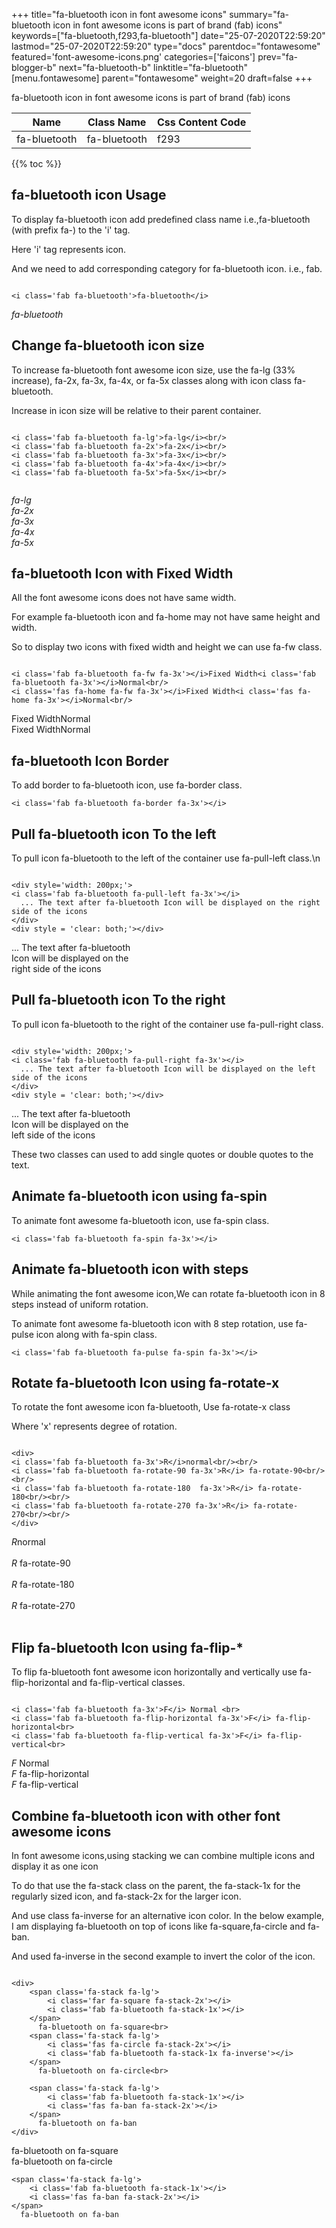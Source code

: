 +++
title="fa-bluetooth icon in font awesome icons"
summary="fa-bluetooth icon in font awesome icons is part of brand (fab) icons"
keywords=["fa-bluetooth,f293,fa-bluetooth"]
date="25-07-2020T22:59:20"
lastmod="25-07-2020T22:59:20"
type="docs"
parentdoc="fontawesome"
featured='font-awesome-icons.png'
categories=['faicons']
prev="fa-blogger-b"
next="fa-bluetooth-b"
linktitle="fa-bluetooth"
[menu.fontawesome]
parent="fontawesome"
weight=20
draft=false
+++


fa-bluetooth icon in font awesome icons is part of brand (fab) icons

<div class='table-responsive'><table class='table'><thead><tr><th>Name</th><th>Class Name</th><th>Css Content Code</th></tr></thead><tbody><tr><td>fa-bluetooth</td><td>fa-bluetooth</td><td>f293</td></tr></tbody></table></div>


{{% toc %}}


## fa-bluetooth icon Usage

To display fa-bluetooth icon add predefined class name i.e.,fa-bluetooth (with prefix fa-) to the 'i' tag.

Here 'i' tag represents icon.

And we need to add corresponding category for fa-bluetooth icon. i.e., fab.


```

<i class='fab fa-bluetooth'>fa-bluetooth</i>
```

<i class='fab fa-bluetooth'>fa-bluetooth</i>




## Change fa-bluetooth icon size
To increase fa-bluetooth font awesome icon size, use the fa-lg (33% increase), fa-2x, fa-3x, fa-4x, or fa-5x classes along with icon class fa-bluetooth.

Increase in icon size will be relative to their parent container. 

```

<i class='fab fa-bluetooth fa-lg'>fa-lg</i><br/>
<i class='fab fa-bluetooth fa-2x'>fa-2x</i><br/>
<i class='fab fa-bluetooth fa-3x'>fa-3x</i><br/>
<i class='fab fa-bluetooth fa-4x'>fa-4x</i><br/>
<i class='fab fa-bluetooth fa-5x'>fa-5x</i><br/>
            
```

<i class='fab fa-bluetooth fa-lg'>fa-lg</i><br/>
<i class='fab fa-bluetooth fa-2x'>fa-2x</i><br/>
<i class='fab fa-bluetooth fa-3x'>fa-3x</i><br/>
<i class='fab fa-bluetooth fa-4x'>fa-4x</i><br/>
<i class='fab fa-bluetooth fa-5x'>fa-5x</i><br/>
            



## fa-bluetooth Icon with Fixed Width 

All the font awesome icons does not have same width.

For example fa-bluetooth icon and fa-home may not have same height and width.

So to display two icons with fixed width and height we can use fa-fw class.


```

<i class='fab fa-bluetooth fa-fw fa-3x'></i>Fixed Width<i class='fab fa-bluetooth fa-3x'></i>Normal<br/>
<i class='fas fa-home fa-fw fa-3x'></i>Fixed Width<i class='fas fa-home fa-3x'></i>Normal<br/>
```

<i class='fab fa-bluetooth fa-fw fa-3x'></i>Fixed Width<i class='fab fa-bluetooth fa-3x'></i>Normal<br/>
<i class='fas fa-home fa-fw fa-3x'></i>Fixed Width<i class='fas fa-home fa-3x'></i>Normal<br/>



## fa-bluetooth Icon Border 

To add border to fa-bluetooth icon, use fa-border class.


```
<i class='fab fa-bluetooth fa-border fa-3x'></i>

```
<i class='fab fa-bluetooth fa-border fa-3x'></i>





## Pull fa-bluetooth icon To the left

To pull icon fa-bluetooth to the left of the container use fa-pull-left class.\n

```

<div style='width: 200px;'>
<i class='fab fa-bluetooth fa-pull-left fa-3x'></i>
  ... The text after fa-bluetooth Icon will be displayed on the right side of the icons
</div>
<div style = 'clear: both;'></div>
```

<div style='width: 200px;'>
<i class='fab fa-bluetooth fa-pull-left fa-3x'></i>
  ... The text after fa-bluetooth Icon will be displayed on the right side of the icons
</div>
<div style = 'clear: both;'></div>




## Pull fa-bluetooth icon To the right
To pull icon fa-bluetooth to the right of the container use fa-pull-right class.

```

<div style='width: 200px;'>
<i class='fab fa-bluetooth fa-pull-right fa-3x'></i>
  ... The text after fa-bluetooth Icon will be displayed on the left side of the icons
</div>
<div style = 'clear: both;'></div>
```

<div style='width: 200px;'>
<i class='fab fa-bluetooth fa-pull-right fa-3x'></i>
  ... The text after fa-bluetooth Icon will be displayed on the left side of the icons
</div>
<div style = 'clear: both;'></div>

These two classes can used to add single quotes or double quotes to the text.


## Animate fa-bluetooth icon using fa-spin
To animate font awesome fa-bluetooth icon, use fa-spin class.

```
<i class='fab fa-bluetooth fa-spin fa-3x'></i>
```
<i class='fab fa-bluetooth fa-spin fa-3x'></i>




## Animate fa-bluetooth icon with steps
While animating the font awesome icon,We can rotate fa-bluetooth icon in 8 steps instead of uniform rotation.

To animate font awesome fa-bluetooth icon with 8 step rotation, use fa-pulse icon along with fa-spin class.


```
<i class='fab fa-bluetooth fa-pulse fa-spin fa-3x'></i>

```
<i class='fab fa-bluetooth fa-pulse fa-spin fa-3x'></i>





## Rotate fa-bluetooth Icon using fa-rotate-x
To rotate the font awesome icon fa-bluetooth, Use fa-rotate-x class

Where 'x' represents degree of rotation.


```

<div>
<i class='fab fa-bluetooth fa-3x'>R</i>normal<br/><br/>
<i class='fab fa-bluetooth fa-rotate-90 fa-3x'>R</i> fa-rotate-90<br/><br/> 
<i class='fab fa-bluetooth fa-rotate-180  fa-3x'>R</i> fa-rotate-180<br/><br/> 
<i class='fab fa-bluetooth fa-rotate-270 fa-3x'>R</i> fa-rotate-270<br/><br/>
</div>
```

<div>
<i class='fab fa-bluetooth fa-3x'>R</i>normal<br/><br/>
<i class='fab fa-bluetooth fa-rotate-90 fa-3x'>R</i> fa-rotate-90<br/><br/> 
<i class='fab fa-bluetooth fa-rotate-180  fa-3x'>R</i> fa-rotate-180<br/><br/> 
<i class='fab fa-bluetooth fa-rotate-270 fa-3x'>R</i> fa-rotate-270<br/><br/>
</div>




## Flip fa-bluetooth Icon using fa-flip-*
To flip fa-bluetooth font awesome icon horizontally and vertically use fa-flip-horizontal and fa-flip-vertical classes. 

```

<i class='fab fa-bluetooth fa-3x'>F</i> Normal <br>
<i class='fab fa-bluetooth fa-flip-horizontal fa-3x'>F</i> fa-flip-horizontal<br>
<i class='fab fa-bluetooth fa-flip-vertical fa-3x'>F</i> fa-flip-vertical<br>
```

<i class='fab fa-bluetooth fa-3x'>F</i> Normal <br>
<i class='fab fa-bluetooth fa-flip-horizontal fa-3x'>F</i> fa-flip-horizontal<br>
<i class='fab fa-bluetooth fa-flip-vertical fa-3x'>F</i> fa-flip-vertical<br>




## Combine fa-bluetooth icon with other font awesome icons
In font awesome icons,using stacking we can combine multiple icons and display it as one icon 

To do that use the fa-stack class on the parent, the fa-stack-1x for the regularly sized icon, and fa-stack-2x for the larger icon.

And use class fa-inverse for an alternative icon color. 
In the below example, I am displaying fa-bluetooth on top of icons like fa-square,fa-circle and fa-ban.

And used fa-inverse in the second example to invert the color of the icon.

```

<div>
    <span class='fa-stack fa-lg'>
        <i class='far fa-square fa-stack-2x'></i>
        <i class='fab fa-bluetooth fa-stack-1x'></i>
    </span>
      fa-bluetooth on fa-square<br>
    <span class='fa-stack fa-lg'>
        <i class='fas fa-circle fa-stack-2x'></i>
        <i class='fab fa-bluetooth fa-stack-1x fa-inverse'></i>
    </span>
      fa-bluetooth on fa-circle<br>

    <span class='fa-stack fa-lg'>
        <i class='fab fa-bluetooth fa-stack-1x'></i>
        <i class='fas fa-ban fa-stack-2x'></i>
    </span>
      fa-bluetooth on fa-ban
</div>
```

<div>
    <span class='fa-stack fa-lg'>
        <i class='far fa-square fa-stack-2x'></i>
        <i class='fab fa-bluetooth fa-stack-1x'></i>
    </span>
      fa-bluetooth on fa-square<br>
    <span class='fa-stack fa-lg'>
        <i class='fas fa-circle fa-stack-2x'></i>
        <i class='fab fa-bluetooth fa-stack-1x fa-inverse'></i>
    </span>
      fa-bluetooth on fa-circle<br>

    <span class='fa-stack fa-lg'>
        <i class='fab fa-bluetooth fa-stack-1x'></i>
        <i class='fas fa-ban fa-stack-2x'></i>
    </span>
      fa-bluetooth on fa-ban
</div>






